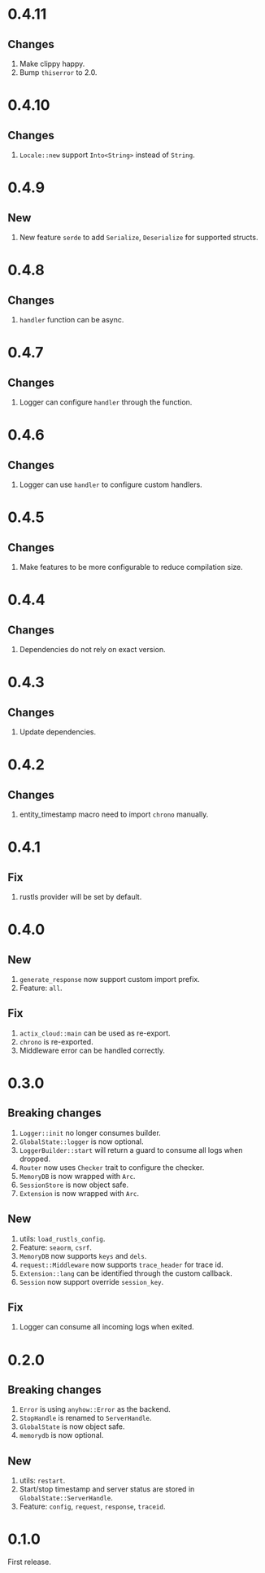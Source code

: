 # 0.4.11
## Changes
1. Make clippy happy.
2. Bump `thiserror` to 2.0.

# 0.4.10
## Changes
1. `Locale::new` support `Into<String>` instead of `String`.

# 0.4.9
## New
1. New feature `serde` to add `Serialize`, `Deserialize` for supported structs.

# 0.4.8
## Changes
1. `handler` function can be async.

# 0.4.7
## Changes
1. Logger can configure `handler` through the function.

# 0.4.6
## Changes
1. Logger can use `handler` to configure custom handlers.

# 0.4.5
## Changes
1. Make features to be more configurable to reduce compilation size.

# 0.4.4
## Changes
1. Dependencies do not rely on exact version.

# 0.4.3
## Changes
1. Update dependencies.

# 0.4.2
## Changes
1. entity_timestamp macro need to import `chrono` manually.

# 0.4.1
## Fix
1. rustls provider will be set by default.

# 0.4.0
## New
1. `generate_response` now support custom import prefix.
2. Feature: `all`.

## Fix
1. `actix_cloud::main` can be used as re-export.
2. `chrono` is re-exported.
3. Middleware error can be handled correctly.

# 0.3.0
## Breaking changes
1. `Logger::init` no longer consumes builder.
2. `GlobalState::logger` is now optional.
3. `LoggerBuilder::start` will return a guard to consume all logs when dropped.
4. `Router` now uses `Checker` trait to configure the checker.
5. `MemoryDB` is now wrapped with `Arc`.
6. `SessionStore` is now object safe.
7. `Extension` is now wrapped with `Arc`.

## New
1. utils: `load_rustls_config`.
2. Feature: `seaorm`, `csrf`.
3. `MemoryDB` now supports `keys` and `dels`.
4. `request::Middleware` now supports `trace_header` for trace id.
5. `Extension::lang` can be identified through the custom callback.
6. `Session` now support override `session_key`.

## Fix
1. Logger can consume all incoming logs when exited.

# 0.2.0
## Breaking changes
1. `Error` is using `anyhow::Error` as the backend.
2. `StopHandle` is renamed to `ServerHandle`.
3. `GlobalState` is now object safe.
4. `memorydb` is now optional.

## New
1. utils: `restart`.
2. Start/stop timestamp and server status are stored in `GlobalState::ServerHandle`.
3. Feature: `config`, `request`, `response`, `traceid`.

# 0.1.0
First release.